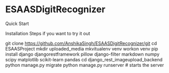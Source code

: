 # ESAASDigitRecognizer

Quick Start

Installation Steps if you want to try it out

git clone https://github.com/AnshikaSingh/ESAASDigitRecognizer/git
cd ESAASProject
mkdir uploaded_media
mkvitualenv venv
workon venv
pip install django djangorestframework pillow django-filter markdown numpy scipy matplotlib scikit-learn pandas
cd django_rest_imageupload_backend
python manage.py migrate
python manage.py runserver # starts the server
